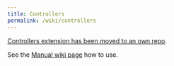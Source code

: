```yaml
---
title: Controllers
permalink: /wiki/controllers
---
```

[Controllers extension has been moved to an own repo](https://github.com/libgdx/gdx-controllers).

See the [Manual wiki page](https://github.com/libgdx/gdx-controllers/wiki) how to use.